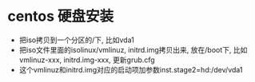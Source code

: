 # centos 硬盘安装

- 把iso拷贝到一个分区的/下, 比如vda1
- 把iso文件里面的isolinux/vmlinuz, initrd.img拷贝出来, 放在/boot下, 比如vmlinuz-xxx, initrd.img-xxx, 更新grub.cfg
- 这个vmlinuz和initrd.img对应的启动项加参数inst.stage2=hd:/dev/vda1

